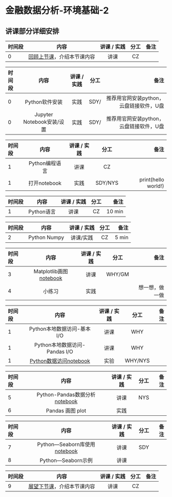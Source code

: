 # 金融数据分析-环境基础-2 


## 讲课部分详细安排

|  时间段   |  内容    |   讲课 / 实践   |  分工  |    备注   |
| :---     |   :----:    |   :----:    |    :----:    |       ---: |
|    0     | [回顾上节课](1-FBD.md)，介绍本节课内容     |  讲课    |     CZ     |         |


| 时间段 | 内容                                     | 讲课 / 实践 | 分工    | 备注             |
| :---   |   :----:    |   :----:    |    :----:    |       ---: |
|  0     | Python软件安装 | 实践        | SDY/    | 推荐用官网安装python， 云盘链接软件，U盘|
|  0     | Jupyter Notebook安装/设置  | 实践        | SDY/    | 推荐用官网安装python， 云盘链接软件，U盘|


| 时间段 | 内容                                     | 讲课 / 实践 | 分工    | 备注               |
| :---   |   :----:    |   :----:    |    :----:    |       ---: |
|  1     | Python编程语言                           | 讲课        | CZ      |                 |
|  1    | 打开notebook        | 实践        | SDY/NYS |       print(hello world!)         |

| 时间段 |       内容       | 讲课 / 实践 |   分工    |        备注        |
| :---      |   :----:     |   :----:    |    :----:    |       ---: |
|   1    |  Python语言  |    讲课     |     CZ      |     10 min     |


| 时间段 |       内容       | 讲课 / 实践 |   分工    |        备注        |
| :---      |   :----:     |   :----:    |    :----:    |       ---: |
|   2    |  Python Numpy   |    讲课/实践     |     CZ    |    5 min      |

|时间段     |  内容    | 讲课 / 实践     |  分工  |备注       |
| :---      |   :----:    |   :----:    |    :----:    |       ---: |
|   3       |  Matplotlib画图[notebook](matplotlib_python/plot.ipynb)   |  讲课    |     WHY/GM     |           |
|   4       |    小练习   |   实践   |          |    想一想，做一做      |


|时间段   |  内容    | 讲课 / 实践     |  分工  |  备注       |
| :---    |   :----:    |   :----:    |    :----:    | ---: |
|    1    |   Python本地数据访问-基本I/O     |    讲课  |      WHY     |         |
|    1    |   Python本地数据访问-Pandas I/O     |    讲课  |      WHY     |         |
|    1    |   [Python数据访问notebook](PythonFBD/Python-Input_Output.ipynb)     |    实验  |      WHY/NYS     |         |



| 时间段 |          内容      | 讲课 / 实践 | 分工       |        备注        |
| :---      |   :----:    |   :----:    |    :----:    |       ---: |
|   5    |   Python-Pandas数据分析[notebook](python/plot.ipynb)    |    讲课     |   NYS   |         |  
|   6    |   Pandas 画图 plot   |    实践     |      |         |  


| 时间段 |          内容      | 讲课 / 实践 | 分工       |        备注        |
| :---      |   :----:    |   :----:    |    :----:    |       ---: |
|   7    |   Python—Seaborn库使用[notebook](python/plot.ipynb)   |    讲课     |   SDY   |         |  
|   8    |   Python—Seaborn示例  |    讲课     |      |         |  


|时间段     |  内容    | 讲课 / 实践     |  分工  |备注       |
| :---      |   :----:    |   :----:    |    :----:    |       ---: |
|   9      | [展望下节课](3-FBD.md)，介绍本节课内容     |  讲课    |     CZ     |         |

